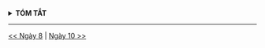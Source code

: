 <details>
<summary><strong>TÓM TẮT</strong></summary>

</details>

---
[<< Ngày 8](./Day08.md) | [Ngày 10 >>](./Day10.md)